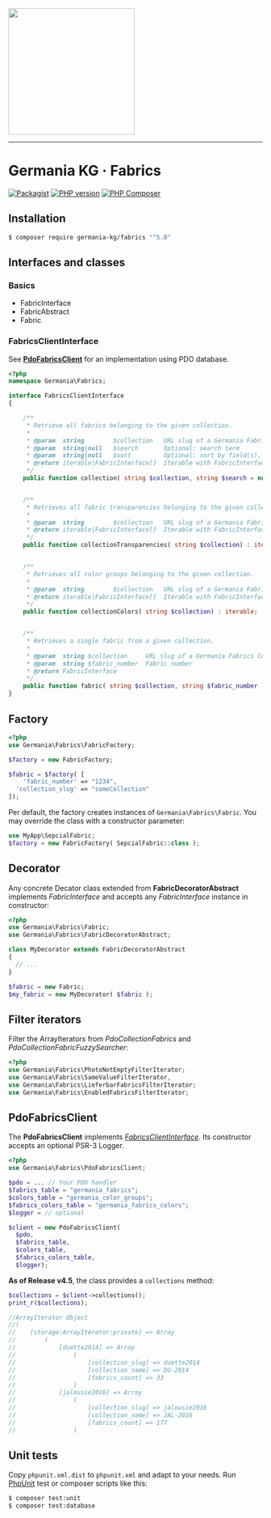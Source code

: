 <img src="https://static.germania-kg.com/logos/ga-logo-2016-web.svgz" width="250px">

------




# Germania KG · Fabrics

[![Packagist](https://img.shields.io/packagist/v/germania-kg/fabrics.svg?style=flat)](https://packagist.org/packages/germania-kg/fabrics) [![PHP version](https://img.shields.io/packagist/php-v/germania-kg/fabrics.svg)](https://packagist.org/packages/germania-kg/fabrics) [![PHP Composer](https://github.com/GermaniaKG/Fabrics/actions/workflows/php.yml/badge.svg)](https://github.com/GermaniaKG/Fabrics/actions/workflows/php.yml)

## Installation

```bash
$ composer require germania-kg/fabrics "^5.0"
```

## Interfaces and classes

### Basics

- FabricInterface
- FabricAbstract
- Fabric

### FabricsClientInterface

See [**PdoFabricsClient**](#PdoFabricsClient) for an implementation using PDO database.

```php
<?php
namespace Germania\Fabrics;

interface FabricsClientInterface
{

    /**
     * Retrieve all fabrics belonging to the given collection.
     *
     * @param  string        $collection   URL slug of a Germania Fabrics Collection
     * @param  string|null   $search       Optional: search term
     * @param  string|null   $sort         Optional: sort by field(s), string or CSV string
     * @return iterable|FabricInterface[]  Iterable with FabricInterface instances
     */
    public function collection( string $collection, string $search = null, string $sort = null) : iterable;


    /**
     * Retrieves all fabric transparencies belonging to the given collection.
     *
     * @param  string        $collection   URL slug of a Germania Fabrics Collection
     * @return iterable|FabricInterface[]  Iterable with FabricInterface instances
     */
    public function collectionTransparencies( string $collection) : iterable;


    /**
     * Retrieves all color groups belonging to the given collection.
     *
     * @param  string        $collection   URL slug of a Germania Fabrics Collection
     * @return iterable|FabricInterface[]  Iterable with FabricInterface instances
     */
    public function collectionColors( string $collection) : iterable;


    /**
     * Retrieves a single fabric from a given collection.
     *
     * @param  string $collection     URL slug of a Germania Fabrics Collection
     * @param  string $fabric_number  Fabric number
     * @return FabricInterface
     */
    public function fabric( string $collection, string $fabric_number ) : FabricInterface;
}

```





## Factory

```php
<?php
use Germania\Fabrics\FabricFactory;

$factory = new FabricFactory;

$fabric = $factory( [
	'fabric_number' => "1234",
  'collection_slug' => "someCollection"
]);
```

Per default, the factory creates instances of `Germania\Fabrics\Fabric`. You may override the class with a constructor parameter:

```php
use MyApp\SepcialFabric;
$factory = new FabricFactory( SepcialFabric::class );
```





## Decorator

Any concrete Decator class extended from **FabricDecoratorAbstract** implements *FabricInterface* and accepts any *FabricInterface* instance in constructor:

```php
<?php
use Germania\Fabrics\Fabric;
use Germania\Fabrics\FabricDecoratorAbstract;

class MyDecorator extends FabricDecoratorAbstract
{
  // ...
}

$fabric = new Fabric;
$my_fabric = new MyDecorator( $fabric );
```





## Filter iterators

Filter the ArrayIterators from *PdoCollectionFabrics* and *PdoCollectionFabricFuzzySearcher*:

```php
<?php
use Germania\Fabrics\PhotoNotEmptyFilterIterator;
use Germania\Fabrics\SameValueFilterIterator,
use Germania\Fabrics\LieferbarFabricsFilterIterator;
use Germania\Fabrics\EnabledFabricsFilterIterator;
```



## PdoFabricsClient

The **PdoFabricsClient** implements *[FabricsClientInterface](#FabricsClientInterface)*. Its constructor accepts an optional PSR-3 Logger.

```php
<?php
use Germania\Fabrics\PdoFabricsClient;

$pdo = ... // Your PDO handler
$fabrics_table = "germania_fabrics";
$colors_table = "germania_color_groups";
$fabrics_colors_table = "germania_fabrics_colors";
$logger = // optional

$client = new PdoFabricsClient(
  $pdo, 
  $fabrics_table, 
  $colors_table, 
  $fabrics_colors_table, 
  $logger);
```

**As of Release v4.5**, the class provides a `collections` method:

```php
$collections = $client->collections();
print_r($collections);

//ArrayIterator Object
//(
//    [storage:ArrayIterator:private] => Array
//        (
//            [duette2014] => Array
//                (
//                    [collection_slug] => duette2014
//                    [collection_name] => DU-2014
//                    [fabrics_count] => 33
//                )
//            [jalousie2016] => Array
//                (
//                    [collection_slug] => jalousie2016
//                    [collection_name] => JAL-2016
//                    [fabrics_count] => 177
//                )
```





## Unit tests

Copy `phpunit.xml.dist` to `phpunit.xml` and adapt to your needs. Run [PhpUnit](https://phpunit.de/) test or composer scripts like this:

```bash
$ composer test:unit
$ composer test:database
```

